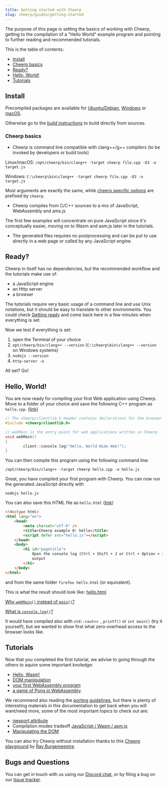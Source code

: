 ```yaml
---
title: Getting started with Cheerp
slug: cheerp/guides/getting-started
---
```


The purpose of this page is setting the basics of working with Cheerp, getting to the compilation of a "Hello World" example program and pointing to further reading and recommended tutorials.

This is the table of contents:

- [Install](#install "Install")
- [Cheerp basics](#cheerp-basics "Cheerp basics")
- [Ready?](#ready "Ready?")
- [Hello, World!](#hello-world "Hello, World!")
- [Tutorials](#tutorials "Tutorials")

## Install

Precompiled packages are available for [Ubuntu/Debian](Ubuntu-Debian-installation-using-PPA "Ubuntu/Debian apt packages"), [Windows](Windows-and-macOS-installation#windows "Windows binaries") or [macOS](Windows-and-macOS-installation#macos "macOS binaries").

Otherwise go to the [build instructions](Linux-build-instructions "Linux build instruction") to build directly from sources.

### Cheerp basics

- Cheerp is command line compatible with clang++/g++ compilers (to be invoked by developers or build tools)

Linux/macOS: `/opt/cheerp/bin/clang++ -target cheerp file.cpp -O3 -o target.js`

Windows: `C:\cheerp\bin\clang++ -target cheerp file.cpp -O3 -o target.js`

Most arguments are exactly the same, while [cheerp specific options](Cheerp-specific-clang-options) are prefixed by `cheerp`.

- Cheerp compiles from C/C++ sources to a mix of JavaScript, WebAssembly and ams.js

The first few examples will concentrate on pure JavaScript since it's conceptually easier, moving on to Wasm and asm.js later in the tutorials.

- The generated files requires no postprocessing and can be put to use directly in a web page or called by any JavaScript engine.

## Ready?

Cheerp in itself has no dependencies, but the recommended workflow and the tutorials make use of:

- a JavaScript engine
- an Http server
- a browser

The tutorials require very basic usage of a command line and use Unix notations, but it should be easy to translate to other environments.
You could check [Getting ready](Getting-ready) and come back here in a few minutes when everything is set.

Now we test if everything is set:

1. open the Terminal of your choice
2. `opt/cheerp/bin/clang++ --version` (`C:\cheerp\bin\clang++ --version` on Windows systems)
3. `nodejs --version`
4. `http-server -o`

All set? Go!

## Hello, World!

You are now ready for compiling your first Web application using Cheerp.
Move to a folder of your choice and save the following C++ program as `hello.cpp`. ([link](tutorials/hello_world/hello.cpp))

```cpp
// The cheerp/clientlib.h header contains declarations for the browser APIs
#include <cheerp/clientlib.h>

// webMain is the entry point for web applications written in Cheerp
void webMain()
{
        client::console.log("Hello, World Wide Web!");
}
```

You can then compile this program using the following command line:

```
/opt/cheerp/bin/clang++ -target cheerp hello.cpp -o hello.js
```

Great, you have compiled your first program with Cheerp. You can now run the generated JavaScript directly with

```
nodejs hello.js
```

You can also save this HTML file as `hello.html` ([link](tutorials/hello_world/hello.html))

```html
<!doctype html>
<html lang="en">
	<head>
		<meta charset="utf-8" />
		<title>Cheerp example 0: hello</title>
		<script defer src="hello.js"></script>
	</head>
	<body>
		<h1 id="pagetitle">
			Open the console log (Ctrl + Shift + J or Ctrl + Option + J) to read the
			output
		</h1>
	</body>
</html>
```

and from the same folder `firefox hello.html` (or equivalent).

This is what the result should look like: [hello.html](tutorials/hello_world/hello.html)

[Why `webMain()` instead of `main()`?](Cheerp-basics#the-webmain-entry-point)

[What is `console.log()`?](Cheerp-basics#what-is-clientconsolelog)

It would have compiled also with `std::cout<< `, `printf()` or `int main()` (try it yourself), but we wanted to show first what zero-overhead access to the browser looks like.

## Tutorials

Now that you completed the first tutorial, we advise to going through the others to aquire some important knoledge:

- [Hello, Wasm!](Tutorial-Hello-Wasm)
- [DOM manipulation](Cheerp-Tutorial-DOM-Manipulation)
- [your first WebAssembly program](WebAssembly-output)
- [a game of Pong in WebAssembly](Cheerp-Tutorial%3A-Mixed-mode-C++-to-WebAssembly-and-JavaScript).

We recommend also reading the [porting guidelines](Porting-guidelines), but there is plenty of interesting materials in this documentation to get back when you will want/need more, some of the most important topics to check out are:

- [jsexport attribute](JavaScript-interoperability)
- Compilation modes tradeoff [JavaScript / Wasm / asm.js](...)
- [Manipulating the DOM](Browser-side-programming-guide)

You can also try Cheerp without installation thanks to this [Cheerp playground](https://cheerp.cppse.nl) by [Ray Burgemeestre](https://github.com/rayburgemeestre).

## Bugs and Questions

You can get in touch with us using our [Discord chat](https://discord.leaningtech.com), or by filing a bug on our [Issue tracker](https://github.com/leaningtech/cheerp-meta/issues).
